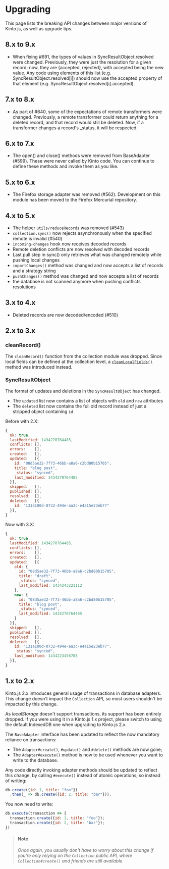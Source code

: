 # Upgrading

This page lists the breaking API changes between major versions of Kinto.js, as well as upgrade tips.

## 8.x to 9.x

* When fixing #691, the types of values in SyncResultObject.resolved were changed. Previously, they were just the resolution for a given record; now, they are {accepted, rejected}, with accepted being the new value. Any code using elements of this list (e.g. SyncResultObject.resolved[i]) should now use the accepted property of that element (e.g. SyncResultObject.resolved[i].accepted).

## 7.x to 8.x

* As part of #640, some of the expectations of remote transformers were changed. Previously, a remote transformer could return anything for a deleted record, and that record would still be deleted. Now, if a transformer changes a record's _status, it will be respected.

## 6.x to 7.x

* The open() and close() methods were removed from BaseAdapter (#599). These were never called by Kinto code. You can continue to define these methods and invoke them as you like.

## 5.x to 6.x

* The Firefox storage adapter was removed (#562). Development on this module has been moved to the Firefox Mercurial repository.

## 4.x to 5.x

* The helper `utils/reduceRecords` was removed (#543)
* `collection.sync()` now rejects asynchronously when the specified remote is invalid (#540)
* `incoming-changes` hook now receives decoded records
* Remote deletion conflicts are now resolved with decoded records
* Last pull step in sync() only retrieves what was changed remotely while pushing local changes
* `importChanges()` method was changed and now accepts a list of records and a strategy string
* `pushChanges()` method was changed and now accepts a list of records
* the database is not scanned anymore when pushing conflicts resolutions

## 3.x to 4.x

* Deleted records are now decoded/encoded (#510)

## 2.x to 3.x

### cleanRecord()

The `cleanRecord()` function from the collection module was dropped. Since local fields can be defined at the collection level, a [`cleanLocalFields()`](https://doc.esdoc.org/github.com/Kinto/kinto.js/class/src/collection.js~Collection.html#instance-method-cleanLocalFields) method was introduced instead.


### SyncResultObject

The format of updates and deletions in the `SyncResultObject` has changed.

* The `updated` list now contains a list of objects with `old` and `new` attributes
* The `deleted` list now contains the full old record instead of just a stripped object containing `id`

Before with 2.X:

```js
{
  ok: true,
  lastModified: 1434270764485,
  conflicts: [],
  errors:    [],
  created:   [],
  updated:   [{
    id: "08d5ae32-7f73-46bb-a8a6-c2bd80b15705",
    title: "blog post",
    _status: "synced",
    last_modified: 1434270764485
  }],
  skipped:   [],
  published: [],
  resolved:  [],
  deleted:   [{
    id: "131a100d-0732-494e-aa3c-e4a15e23eb77"
  }],
}
```

Now with 3.X:

```js
{
  ok: true,
  lastModified: 1434270764485,
  conflicts: [],
  errors:    [],
  created:   [],
  updated:   [{
    old: {
      id: "08d5ae32-7f73-46bb-a8a6-c2bd80b15705",
      title: "draft",
      _status: "synced",
      last_modified: 1434243221112
    },
    new: {
      id: "08d5ae32-7f73-46bb-a8a6-c2bd80b15705",
      title: "blog post",
      _status: "synced",
      last_modified: 1434270764485
    }
  }],
  skipped:   [],
  published: [],
  resolved:  [],
  deleted:   [{
    id: "131a100d-0732-494e-aa3c-e4a15e23eb77",
    _status: "synced",
    last_modified: 1434223456788
  }],
}
```


## 1.x to 2.x

Kinto.js 2.x introduces general usage of transactions in database adapters. This change doesn't impact the `Collection` API, so most users shouldn't be impacted by this change.

As *localStorage* doesn't support transactions, its support has been entirely dropped. If you were using it in a Kinto.js 1.x project, please switch to using the default IndexedDB one when upgrading to Kinto.js 2.x.

The `BaseAdapter` interface has been updated to reflect the now mandatory reliance on transactions:

- The `Adapter#create()`, `#update()` and `#delete()` methods are now gone;
- The `Adapter#execute()` method is now to be used whenever you want to write to the database.

Any code directly invoking adapter methods should be updated to reflect this change, by calling `#execute()` instead of atomic operations; so instead of writing:

```js
db.create({id: 1, title: "foo"})
  .then(_ => db.create({id: 2, title: "bar"}));
```

You now need to write:

```js
db.execute(transaction => {
  transaction.create({id: 1, title: "foo"});
  transaction.create({id: 2, title: "bar"});
})
```

> #### Note
>
> *Once again, you usually don't have to worry about this change if you're only relying on the `Collection` public API, where `Collection#create()` and friends are still available.*
